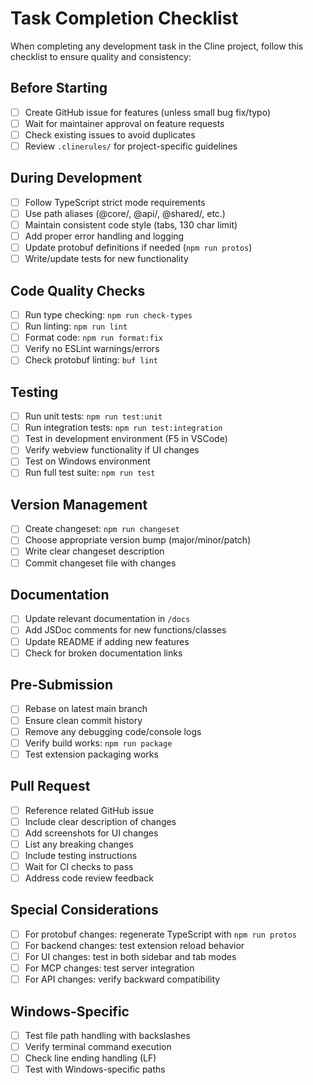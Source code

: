 # Task Completion Checklist

When completing any development task in the Cline project, follow this checklist to ensure quality and consistency:

## Before Starting
- [ ] Create GitHub issue for features (unless small bug fix/typo)
- [ ] Wait for maintainer approval on feature requests
- [ ] Check existing issues to avoid duplicates
- [ ] Review `.clinerules/` for project-specific guidelines

## During Development
- [ ] Follow TypeScript strict mode requirements
- [ ] Use path aliases (@core/, @api/, @shared/, etc.)
- [ ] Maintain consistent code style (tabs, 130 char limit)
- [ ] Add proper error handling and logging
- [ ] Update protobuf definitions if needed (`npm run protos`)
- [ ] Write/update tests for new functionality

## Code Quality Checks
- [ ] Run type checking: `npm run check-types`
- [ ] Run linting: `npm run lint`
- [ ] Format code: `npm run format:fix`
- [ ] Verify no ESLint warnings/errors
- [ ] Check protobuf linting: `buf lint`

## Testing
- [ ] Run unit tests: `npm run test:unit`
- [ ] Run integration tests: `npm run test:integration`
- [ ] Test in development environment (F5 in VSCode)
- [ ] Verify webview functionality if UI changes
- [ ] Test on Windows environment
- [ ] Run full test suite: `npm run test`

## Version Management
- [ ] Create changeset: `npm run changeset`
- [ ] Choose appropriate version bump (major/minor/patch)
- [ ] Write clear changeset description
- [ ] Commit changeset file with changes

## Documentation
- [ ] Update relevant documentation in `/docs`
- [ ] Add JSDoc comments for new functions/classes
- [ ] Update README if adding new features
- [ ] Check for broken documentation links

## Pre-Submission
- [ ] Rebase on latest main branch
- [ ] Ensure clean commit history
- [ ] Remove any debugging code/console logs
- [ ] Verify build works: `npm run package`
- [ ] Test extension packaging works

## Pull Request
- [ ] Reference related GitHub issue
- [ ] Include clear description of changes
- [ ] Add screenshots for UI changes
- [ ] List any breaking changes
- [ ] Include testing instructions
- [ ] Wait for CI checks to pass
- [ ] Address code review feedback

## Special Considerations
- [ ] For protobuf changes: regenerate TypeScript with `npm run protos`
- [ ] For backend changes: test extension reload behavior
- [ ] For UI changes: test in both sidebar and tab modes
- [ ] For MCP changes: test server integration
- [ ] For API changes: verify backward compatibility

## Windows-Specific
- [ ] Test file path handling with backslashes
- [ ] Verify terminal command execution
- [ ] Check line ending handling (LF)
- [ ] Test with Windows-specific paths
